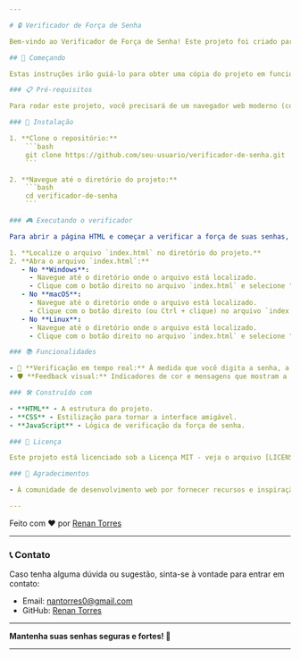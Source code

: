 ```yaml
---

# 🔒 Verificador de Força de Senha

Bem-vindo ao Verificador de Força de Senha! Este projeto foi criado para ajudar você a avaliar a segurança de suas senhas de forma rápida e fácil.

## 🚀 Começando

Estas instruções irão guiá-lo para obter uma cópia do projeto em funcionamento em sua máquina local para fins de desenvolvimento e teste.

### 📋 Pré-requisitos

Para rodar este projeto, você precisará de um navegador web moderno (como Google Chrome, Mozilla Firefox, Microsoft Edge, etc.).

### 🔧 Instalação

1. **Clone o repositório:**
    ```bash
    git clone https://github.com/seu-usuario/verificador-de-senha.git
    ```

2. **Navegue até o diretório do projeto:**
    ```bash
    cd verificador-de-senha
    ```

### 🎮 Executando o verificador

Para abrir a página HTML e começar a verificar a força de suas senhas, siga os passos abaixo:

1. **Localize o arquivo `index.html` no diretório do projeto.**
2. **Abra o arquivo `index.html`:**
   - No **Windows**:
     - Navegue até o diretório onde o arquivo está localizado.
     - Clique com o botão direito no arquivo `index.html` e selecione "Abrir com" e escolha o seu navegador preferido.
   - No **macOS**:
     - Navegue até o diretório onde o arquivo está localizado.
     - Clique com o botão direito (ou Ctrl + clique) no arquivo `index.html` e selecione "Abrir com" e escolha o seu navegador preferido.
   - No **Linux**:
     - Navegue até o diretório onde o arquivo está localizado.
     - Clique com o botão direito no arquivo `index.html` e selecione "Abrir com" e escolha o seu navegador preferido.

### 📚 Funcionalidades

- 🔑 **Verificação em tempo real:** À medida que você digita a senha, a força é avaliada instantaneamente.
- 🛡️ **Feedback visual:** Indicadores de cor e mensagens que mostram a força da senha (fraca, média, forte).

### 🛠️ Construído com

- **HTML** - A estrutura do projeto.
- **CSS** - Estilização para tornar a interface amigável.
- **JavaScript** - Lógica de verificação da força de senha.

### 📄 Licença

Este projeto está licenciado sob a Licença MIT - veja o arquivo [LICENSE.md](LICENSE.md) para mais detalhes.

### 🎉 Agradecimentos

- À comunidade de desenvolvimento web por fornecer recursos e inspiração.

---
```


Feito com ❤️ por [Renan Torres](https://github.com/renantorres07)

---

### 📞 Contato

Caso tenha alguma dúvida ou sugestão, sinta-se à vontade para entrar em contato:

- Email: nantorres0@gmail.com
- GitHub: [Renan Torres](https://github.com/renantorres07)

---

**Mantenha suas senhas seguras e fortes! 🔐**

---
